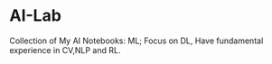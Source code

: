# AI-Lab
Collection of My AI Notebooks: ML; Focus on DL, Have fundamental experience in CV,NLP and RL.
